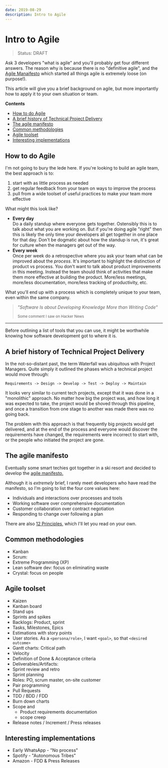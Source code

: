 ```yaml
---
date: 2019-08-29
description: Intro to Agile
---
```


# Intro to Agile

> Status: DRAFT

Ask 3 developers "what is agile" and you'll probably get four different answers. The reason why is because there is no "definitive agile", and the [Agile Manaifesto](https://agilemanifesto.org) which started all things agile is extremely loose (on purpose!). 

This article will give you a brief background on agile, but more importantly how to apply it to your own situation or team.

**Contents**

- [How to do Agile](#how-to-do-agile)
- [A brief history of Technical Project Delivery](#a-brief-history-of-technical-project-delivery)
- [The agile manifesto](#the-agile-manifesto)
- [Common methodologies](#common-methodologies)
- [Agile toolset](#agile-toolset)
- [Interesting implementations](#interesting-implementations)

## How to do Agile

I'm not going to bury the lede here. If you're looking to build an agile team, the best approach is to:

1. start with as little process as needed
2. get regular feedback from your team on ways to improve the process
3. pull from a wide toolset of useful practices to make your team more effective

What might this look like?

- **Every day**<br />Do a daily standup where everyone gets together. Ostensibly this is to talk about what you are working on. But if you're doing agile "right" then this is likely the only time your developers all get together in one place for that day. Don't be dogmatic about how the standup is run, it's great for culture when the managers get out of the way.
- **Every week**<br />Once per week do a retrospective where you ask your team what can be improved about the *process*. It's important to highlight the distinction of product vs process. You don't want to talk about product improvements in this meeting. Instead the team should think of activities that make them more effective at building the product. More/less meetings, more/less documentation, more/less tracking of productivity, etc.

What you'll end up with a process which is completely unique to your team, even within the same company.


> 
> *"Software Is about Developing Knowledge More than Writing Code"*
> 
> <small>Some comment I saw on Hacker News</small>


----

Before outlining a list of tools that you can use, it might be worthwhile knowing how software development got to where it is.


## A brief history of Technical Project Delivery

In the not-so-distant past, the term Waterfall was ubiquitous with Project Managers. Quite simply it outlined the phases which a technical project would move through: 

`Requirements -> Design -> Develop -> Test -> Deploy -> Maintain`

It looks very similar to current tech projects, except that it was done in a "monolithic" approach. No matter how big the project was, and how long it was expected to take, the project would be shoved through this pipeline, and once a transition from one stage to another was made there was no going back.

The problem with this approach is that frequently big projects would get delivered, and at the end of the process and everyone would discover the requirements have changed, the requirements were incorrect to start with, or the people who initiated the project are gone. 

## The agile manifesto

Eventually some smart techies got together in a ski resort and decided to develop the 
[agile manifesto.](https://agilemanifesto.org)

Although it is *extremely* brief, I rarely meet developers who have read the manifesto, so I'm going to list the four core values here:

- Individuals and interactions over processes and tools
- Working software over comprehensive documentation
- Customer collaboration over contract negotiation
- Responding to change over following a plan
  
There are also [12 Principles](https://agilemanifesto.org/principles.html), which I'll let you read on your own.



## Common methodologies


- Kanban
- Scrum: 
- Extreme Programming (XP)
- Lean software dev: focus on eliminating waste
- Crystal: focus on people


## Agile toolset

- Kaizen
- Kanban board
- Stand ups
- Sprints and spikes
- Backlogs: Product, sprint
- Tasks, Milestones, Epics
- Estimations with story points
- User stories. As a `<persona/role>`, I want `<goal>`, so that `<desired outcome>`
- Gantt charts: Critical path
- Velocity
- Definition of Done & Acceptance criteria
- Deliverables/Artifacts: 
- Sprint review and retro
- Sprint planning
- Roles: PO, scrum master, on-site customer
- Pair programming
- Pull Requests 
- TDD / BDD / FDD
- Burn down charts
- Scope and 
  - Product requirements documentation
  - scope creep
- Release notes / Increment / Press releases


## Interesting implementations

- Early WhatsApp - "No process"
- Spotify - "Autonomous Tribes"
- Amazon - FDD & Press Releases
